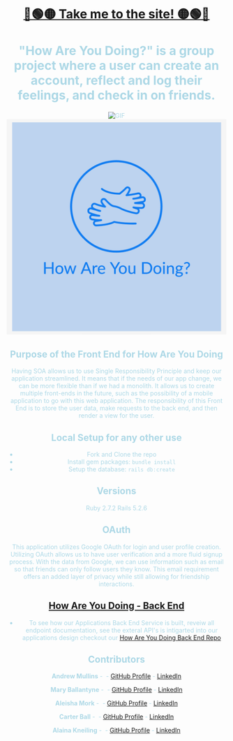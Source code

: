 <div align="center">
 
 <div style="color: yellow">

# [🔵🟢🟡 Take me to the site! 🟡🟢🔵](https://how-are-you-doing-fe.herokuapp.com/)
</div>

<div style="color: lightblue">

# "How Are You Doing?" is a group project where a user can create an account, reflect and log their feelings, and check in on friends.
 <img align="center" alt="GIF" src="https://media3.giphy.com/media/VduFvPwm3gfGO8duNN/giphy.gif?cid=790b7611e73061164dd5e7294f6e6a58ca2fca00527bce79&rid=giphy.gif&ct=g" width="200" height="200" />
 <img src="public/hayd_logo.jpg" alt="How Are You Doing" >


## Purpose of the Front End for How Are You Doing
Having SOA allows us to use Single Responsibility Principle and keep our application streamlined. It means that if the needs of our app change, we can be more flexible than if we had a monolith. It allows us to create multiple front-ends in the future, such as the possibility of a mobile application to go with this web application. The responsibility of this Front End is to store the user data, make requests to the back end, and then render a view for the user.
## Local Setup for any other use
 - Fork and Clone the repo
 - Install gem packages: `bundle install`
 - Setup the database: `rails db:create`

## Versions
 Ruby 2.7.2
Rails 5.2.6

## OAuth
This application utilizes Google OAuth for login and user profile creation. Utilizing OAuth allows us to have user verification and a more fluid signup process. With the data from Google, we can use information such as email so that friends can only follow users they know. This email requirement offers an added layer of privacy while still allowing for friendship interactions. 

## [How Are You Doing - Back End](https://github.com/How-Are-You-Doing/How_Are_You_Doing_BE)
- To see how our Applications Back End Service is built, reveiw all endpoint documentation, see the exteral API's is intigarted into our applications design checkout our [How Are You Doing Back End Repo](https://github.com/How-Are-You-Doing/How_Are_You_Doing_BE)

## Contributors

 **Andrew Mullins** -  - [GitHub Profile](https://github.com/mullinsand) - [LinkedIn](https://www.linkedin.com/in/andrewmullins233)

**Mary Ballantyne** -  - [GitHub Profile](https://github.com/mballantyne3) - [LinkedIn](https://www.linkedin.com/in/mary-ballantyne-2712241b2)

**Aleisha Mork** -  - [GitHub Profile](https://github.com/aleish-m) - [LinkedIn](https://www.linkedin.com/in/aleisha-mork/)

**Carter Ball** -  - [GitHub Profile](https://github.com/cballrun) - [LinkedIn](https://www.linkedin.com/in/carter-ball-01b669160/)

**Alaina Kneiling** -  - [GitHub Profile](https://github.com/alaina-noel) - [LinkedIn](https://www.linkedin.com/in/alaina-noel/)


